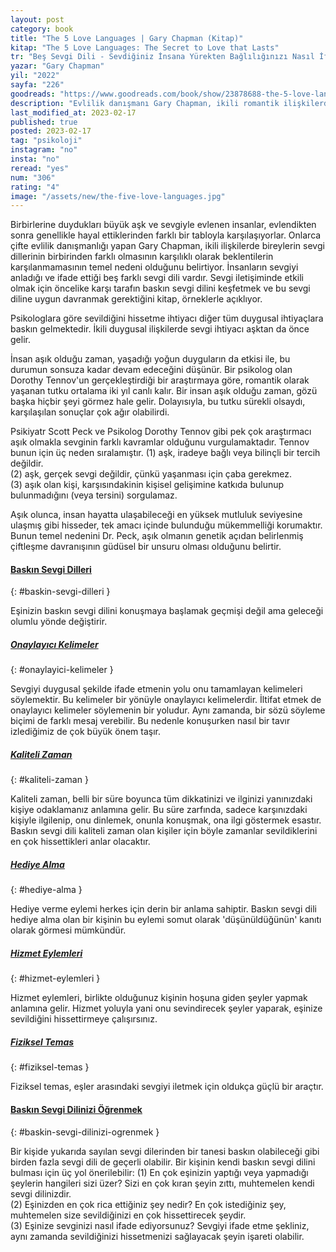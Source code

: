 ```yaml
---
layout: post
category: book
title: "The 5 Love Languages | Gary Chapman (Kitap)"
kitap: "The 5 Love Languages: The Secret to Love that Lasts"
tr: "Beş Sevgi Dili - Sevdiğiniz İnsana Yürekten Bağlılığınızı Nasıl İfade Edersiniz"
yazar: "Gary Chapman"
yil: "2022"
sayfa: "226"
goodreads: "https://www.goodreads.com/book/show/23878688-the-5-love-languages"
description: "Evlilik danışmanı Gary Chapman, ikili romantik ilişkilerde insanların sevgiyi anladığı ve ifade ettiği beş farklı sevgi dilinin bulunduğunu anlatıyor. Bunlar, onaylayıcı kelimeler, kaliteli zaman, hediye alma, hizmet eylemleri, fiziksel temastır."
last_modified_at: 2023-02-17
published: true
posted: 2023-02-17
tag: "psikoloji"
instagram: "no"
insta: "no"
reread: "yes"
num: "306"
rating: "4"
image: "/assets/new/the-five-love-languages.jpg"
---
```


Birbirlerine duydukları büyük aşk ve sevgiyle evlenen insanlar, evlendikten sonra genellikle hayal ettiklerinden farklı bir tabloyla karşılaşıyorlar. Onlarca çifte evlilik danışmanlığı yapan Gary Chapman, ikili ilişkilerde bireylerin sevgi dillerinin birbirinden farklı olmasının karşılıklı olarak beklentilerin karşılanmamasının temel nedeni olduğunu belirtiyor. İnsanların sevgiyi anladığı ve ifade ettiği beş farklı sevgi dili vardır. Sevgi iletişiminde etkili olmak için öncelike karşı tarafın baskın sevgi dilini keşfetmek ve bu sevgi diline uygun davranmak gerektiğini kitap, örneklerle açıklıyor. 

Psikologlara göre sevildiğini hissetme ihtiyacı diğer tüm duygusal ihtiyaçlara baskın gelmektedir. İkili duygusal ilişkilerde sevgi ihtiyacı aşktan da önce gelir. 

İnsan aşık olduğu zaman, yaşadığı yoğun duyguların da etkisi ile, bu durumun sonsuza kadar devam edeceğini düşünür. Bir psikolog olan Dorothy Tennov'un gerçekleştirdiği bir araştırmaya göre, romantik olarak yaşanan tutku ortalama iki yıl canlı kalır. Bir insan aşık olduğu zaman, gözü başka hiçbir şeyi görmez hale gelir. Dolayısıyla, bu tutku sürekli olsaydı, karşılaşılan sonuçlar çok ağır olabilirdi.

Psikiyatr Scott Peck ve Psikolog Dorothy Tennov gibi pek çok araştırmacı aşık olmakla sevginin farklı kavramlar olduğunu vurgulamaktadır. Tennov bunun için üç neden sıralamıştır. 
	(1) aşk, iradeye bağlı veya bilinçli bir tercih değildir.  
	(2) aşk, gerçek sevgi değildir, çünkü yaşanması için çaba gerekmez.  
	(3) aşık olan kişi, karşısındakinin kişisel gelişimine katkıda bulunup bulunmadığını (veya tersini) sorgulamaz. 

Aşık olunca, insan hayatta ulaşabileceği en yüksek mutluluk seviyesine ulaşmış gibi hisseder, tek amacı içinde bulunduğu mükemmelliği korumaktır. Bunun temel nedenini Dr. Peck, aşık olmanın genetik açıdan belirlenmiş çiftleşme davranışının güdüsel bir unsuru olması olduğunu belirtir.

#### [Baskın Sevgi Dilleri](#baskin-sevgi-dilleri)
{: #baskin-sevgi-dilleri }

Eşinizin baskın sevgi dilini konuşmaya başlamak geçmişi değil ama geleceği olumlu yönde değiştirir.

##### [Onaylayıcı Kelimeler](#onaylayici-kelimeler)
{: #onaylayici-kelimeler }

Sevgiyi duygusal şekilde ifade etmenin yolu onu tamamlayan kelimeleri söylemektir. Bu kelimeler bir yönüyle onaylayıcı kelimelerdir. İltifat etmek de onaylayıcı kelimeler söylemenin bir yoludur. Aynı zamanda, bir  sözü söyleme biçimi de farklı mesaj verebilir. Bu nedenle konuşurken nasıl bir tavır izlediğimiz de çok büyük önem taşır.

##### [Kaliteli Zaman](#kaliteli-zaman)
{: #kaliteli-zaman }

Kaliteli zaman, belli bir süre boyunca tüm dikkatinizi ve ilginizi yanınızdaki kişiye odaklamanız anlamına gelir. Bu süre zarfında, sadece karşınızdaki kişiyle ilgilenip, onu dinlemek, onunla konuşmak, ona ilgi göstermek esastır. Baskın sevgi dili kaliteli zaman olan kişiler için böyle zamanlar sevildiklerini en çok hissettikleri anlar olacaktır. 

##### [Hediye Alma](#hediye-alma)
{: #hediye-alma }

Hediye verme eylemi herkes için derin bir anlama sahiptir. Baskın sevgi dili hediye alma olan bir kişinin bu eylemi somut olarak 'düşünüldüğünün' kanıtı olarak görmesi mümkündür. 

##### [Hizmet Eylemleri](#hizmet-eylemleri)
{: #hizmet-eylemleri }

Hizmet eylemleri, birlikte olduğunuz kişinin hoşuna giden şeyler yapmak anlamına gelir. Hizmet yoluyla yani onu sevindirecek şeyler yaparak, eşinize sevildiğini hissettirmeye çalışırsınız. 

##### [Fiziksel Temas](#fiziksel-temas)
{: #fiziksel-temas }

Fiziksel temas, eşler arasındaki sevgiyi iletmek için oldukça güçlü bir araçtır. 

#### [Baskın Sevgi Dilinizi Öğrenmek](#baskin-sevgi-dilinizi-ogrenmek)
{: #baskin-sevgi-dilinizi-ogrenmek }

Bir kişide yukarıda sayılan sevgi dilerinden bir tanesi baskın olabileceği gibi birden fazla sevgi dili de geçerli olabilir. Bir kişinin kendi baskın sevgi dilini bulması için üç yol önerilebilir:
	(1) En çok eşinizin yaptığı veya yapmadığı şeylerin hangileri sizi üzer? Sizi en çok kıran şeyin zıttı, muhtemelen kendi sevgi dilinizdir.  
	(2) Eşinizden en çok rica ettiğiniz şey nedir? En çok istediğiniz şey, muhtemelen size sevildiğinizi en çok hissettirecek şeydir.  
	(3) Eşinize sevginizi nasıl ifade ediyorsunuz? Sevgiyi ifade etme şekliniz, aynı zamanda sevildiğinizi hissetmenizi sağlayacak şeyin işareti olabilir.  

